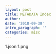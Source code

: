 ```yaml
---
layout: post
title: METADATA Index
author: 
date: '2018-09-30'
intro_paragraph: ''
categories: misc
---
```

1.json 1.png
